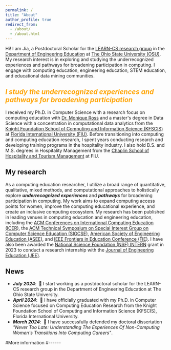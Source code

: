 ```yaml
---
permalink: /
title: "About"
author_profile: true
redirect_from: 
  - /about/
  - /about.html
---
```

Hi! I am Jia, a Postdoctoral Scholar for the [LEARN-CS research group](https://moniqueross.com) in the [Department of Engineering Education](https://eed.osu.edu/) at [The Ohio State University (OSU)](https://www.osu.edu). My research interest is in exploring and studying the underrecognized experiences and pathways for broadening participation in computing. I engage with computing education, engineering education, STEM education, and educational data mining communities. 

<span style="color:orange"> *I study the underrecognized experiences and pathways for broadening participation*</span>
-----
I received my Ph.D. in Computer Science with a research focus on computing education with [Dr. Monique Ross](https://people.engineering.osu.edu/people/ross.1982) and a master's degree in Data Science with a concentration in computational data analytics from the [Knight Foundation School of Computing and Information Science (KFSCIS)](https://www.cis.fiu.edu) at [Florida International University (FIU)](https://www.fiu.edu). Before transitioning into computing and computing education research, I spent years conducting research and developing training programs in the hospitality industry. I also hold B.S. and M.S. degrees in Hospitality Management from the [Chaplin School of Hospitality and Tourism Management](https://hospitality.fiu.edu/) at FIU. 
    
My research
------
As a computing education researcher, I utilize a broad range of quantitative, qualitative, mixed methods, and computational approaches to holistically explore ***underrecognized experiences*** and ***pathways*** for broadening participation in computing. My work aims to expand computing access points for women, improve the computing educational experience, and create an inclusive computing ecosystem. My research has been published in leading venues in computing education and engineering education, including the [ACM Conferences on International Computing Education (ICER)](https://dl.acm.org/conference/icer), the [ACM Technical Symposium on Special Interest Group on Computer Science Education (SIGCSE)](https://dl.acm.org/conference/sigcse), [American Society of Engineering Education (ASEE)](https://www.asee.org/home), and [IEEE Frontiers in Education Conference (FIE)](https://ieeexplore.ieee.org/xpl/conhome/1000297/all-proceedings). I have also been awarded the [National Science Foundation (NSF) INTERN](https://www.nsf.gov/eng/eec/intern.jsp) grant in 2023 to conduct a research internship with the [Journal of Engineering Education (JEE)](https://onlinelibrary.wiley.com/journal/21689830). 


News
------
- ***July 2024***: &nbsp;🎉 I start working as a postdoctoral scholar for the LEARN-CS research group in the Department of Engineering Education at The Ohio State University. 
- ***April 2024***: &nbsp;🎉 I have officially graduated with my Ph.D. in Computer Science focused on Computing Education Research from the Knight Foundation School of Computing and Information Science (KFSCIS), Florida International University.
- ***March 2024***: &nbsp;🎉 I have successfully defended my doctoral dissertation *"Never Too Late: Understanding The Experiences Of Non-Computing Women's Transitions Into Computing Careers"*. 

#More information
#------


